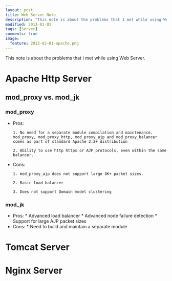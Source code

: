 ```yaml
---
layout: post
title: Web Server Note
description: "This note is about the problems that I met while using Web Server."
modified: 2013-01-01
tags: [Server]
comments: true
image:
  feature: 2013-02-01-apache.png
---
```


This note is about the problems that I met while using Web Server.

# Apache Http Server

## mod_proxy vs. mod_jk

### mod_proxy

* Pros:

      1. No need for a separate module compilation and maintenance. mod_proxy, mod_proxy_http, mod_proxy_ajp and mod_proxy_balancer comes as part of standard Apache 2.2+ distribution
      
      2. Ability to use http https or AJP protocols, even within the same balancer.  
        
* Cons:

      1. mod_proxy_ajp does not support large 8K+ packet sizes.
      
      2. Basic load balancer
      
      3. Does not support Domain model clustering
      

### mod_jk
* Pros:
      * Advanced load balancer
      * Advanced node failure detection
      * Support for large AJP packet sizes
* Cons:
      * Need to build and maintain a separate module

# Tomcat Server

# Nginx Server

